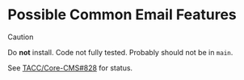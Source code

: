 # Possible Common Email Features

> [!CAUTION]
> Do **not** install. Code not fully tested. Probably should not be in `main`.

See [TACC/Core-CMS#828](https://github.com/TACC/Core-CMS/pull/828) for status.
